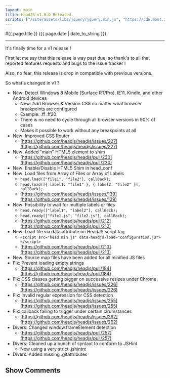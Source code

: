 ```yaml
---
layout: main
title: HeadJS v1.0.0 Released
scripts: ["/site/assets/libs/jquery/jquery.min.js", "https://cdn.moot.it/latest/moot.min.js", "/site/assets/js/comments.min.js"]
---
```


#{{ page.title }} ({{ page.date | date_to_string }})

<hr />

It's finally time for a v1 release !

First let me say that this release is way past due, so thank's to all that reported features requests and bugs to the issue tracker !

Also, no fear, this release is drop in compatible with previous versions.

So what's changed in v1 ?

  - New: Detect Windows 8 Mobile (Surface RT/Pro), IE11, Kindle, and other Android devices
    - New: Add Browser & Version CSS no matter what browser breakpoints are configured
    - Example: .ff .ff20
    - There is no need to cycle through all browser versions in 90% of cases
    - Makes it possible to work without any breakpoints at all
  - New: Improved CSS Router
    - [https://github.com/headjs/headjs/issues/227](https://github.com/headjs/headjs/issues/227)
  - New: Added "main" HTML5 element to shim
    - [https://github.com/headjs/headjs/pull/230](https://github.com/headjs/headjs/pull/230)
  - New: Enable/Disable HTML5 Shim in head_conf
  - New: Load files from Array of Files or Array of Labels
    - ``head.load(["file1", "file2"], callBack);``
    - ``head.load([{ label1: "file1" }, { label2: "file2" }], callBack);``
    - [https://github.com/headjs/headjs/issues/139](https://github.com/headjs/headjs/issues/139)
  - New: Possibility to wait for multiple labels or files
    - ``head.ready(["label1", "label2"], callBack);``
    - ``head.ready(["file1.js", "file2.js"], callBack);``
    - [https://github.com/headjs/headjs/pull/212](https://github.com/headjs/headjs/pull/212)
  - New: Load file via data attribute on HeadJS script tag
    - ``<script src="head.min.js" data-headjs-load="configuration.js"></script>``
    - [https://github.com/headjs/headjs/pull/213](https://github.com/headjs/headjs/pull/213)
  - New: Source map files have been added for all minified JS files
  - Fix: Prevent loading empty strings
    - [https://github.com/headjs/headjs/pull/184](https://github.com/headjs/headjs/pull/184)
  - Fix: CSS classes getting bigger on successive resizes under Chrome
    - [https://github.com/headjs/headjs/issues/226](https://github.com/headjs/headjs/issues/226) 
  - Fix: Invalid regular expression for CSS detection
    - [https://github.com/headjs/headjs/issues/255](https://github.com/headjs/headjs/issues/255)
  - Fix: callback failing to trigger under certain cirumstances
    - [https://github.com/headjs/headjs/issues/262](https://github.com/headjs/headjs/issues/262)
  - Divers: Changed window.frameElement detection
    - [https://github.com/headjs/headjs/pull/257](https://github.com/headjs/headjs/pull/257)
  - Divers: Cleaned up a bunch of syntaxt to conform to JSHint
    - Now using a very strict .jshintrc
  - Divers: Added missing .gitattributes
 


<div onclick="blog.loadComments(this, 'posts/2013/may', 'Leave a comment')" style="cursor: pointer;">
    <h2>Show Comments</h2>
</div>
<div id="moot">&nbsp;</div>